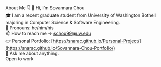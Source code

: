 About Me 👇
  👋 Hi, I’m Sovannara Chou <br/>
      🎓 I am a recent graduate student from University of Washington Bothell majoring in Computer Science & Software Engineering. <br/>
      👨 Pronouns: he/him/his <br/>
      📫 How to reach me -> schou99@uw.edu <br/>
      :point_right: Personal Portfolio: [https://snarac.github.io/Personal-Project/](https://snarac.github.io/Sovannara-Chou-Portfolio/) <br/>
      💬 Ask me about anything.<br/>
      Open to work 
      
